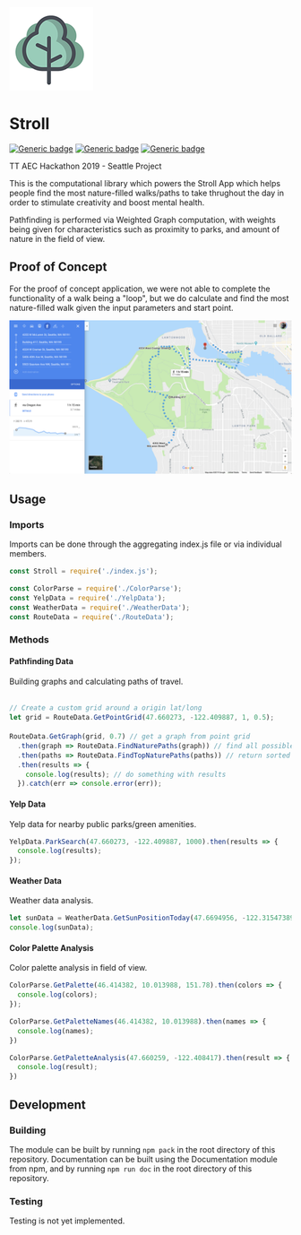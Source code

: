 
![first path](assets/screenshots/tree.png)

# Stroll

[![Generic badge](https://img.shields.io/badge/App-Source-Green.svg)](https://github.com/Brandoncyu/aechackathon2019) [![Generic badge](https://img.shields.io/badge/Documentation-MD-Green.svg)](docs/README.md) [![Generic badge](https://img.shields.io/badge/Samples-JS-Green.svg)](samples/strollSamples.js)

TT AEC Hackathon 2019 - Seattle Project

This is the computational library which powers the Stroll App which helps people find the most nature-filled walks/paths to take thrughout the day in order to stimulate creativity and boost mental health.

Pathfinding is performed via Weighted Graph computation, with weights being given for characteristics such as proximity to parks, and amount of nature in the field of view.

## Proof of Concept

For the proof of concept application, we were not able to complete the functionality of a walk being a "loop", but we do calculate and find the most nature-filled walk given the input parameters and start point.

![first path](assets/screenshots/firstMap.png)

## Usage

### Imports

Imports can be done through the aggregating index.js file or via individual members.

```js
const Stroll = require('./index.js');
```

```js
const ColorParse = require('./ColorParse');
const YelpData = require('./YelpData');
const WeatherData = require('./WeatherData');
const RouteData = require('./RouteData');
```

### Methods

#### Pathfinding Data

Building graphs and calculating paths of travel.

```js

// Create a custom grid around a origin lat/long
let grid = RouteData.GetPointGrid(47.660273, -122.409887, 1, 0.5);

RouteData.GetGraph(grid, 0.7) // get a graph from point grid
  .then(graph => RouteData.FindNaturePaths(graph)) // find all possible paths
  .then(paths => RouteData.FindTopNaturePaths(paths)) // return sorted paths
  .then(results => {
    console.log(results); // do something with results
  }).catch(err => console.error(err));
```


#### Yelp Data

Yelp data for nearby public parks/green amenities.

```js
YelpData.ParkSearch(47.660273, -122.409887, 1000).then(results => {
  console.log(results);
});
```

#### Weather Data

Weather data analysis.

```js
let sunData = WeatherData.GetSunPositionToday(47.6694956, -122.31547389999999);
console.log(sunData);
```

#### Color Palette Analysis

Color palette analysis in field of view.

```js
ColorParse.GetPalette(46.414382, 10.013988, 151.78).then(colors => {
  console.log(colors);
});
```

```js
ColorParse.GetPaletteNames(46.414382, 10.013988).then(names => {
  console.log(names);
})
```

```js
ColorParse.GetPaletteAnalysis(47.660259, -122.408417).then(result => {
  console.log(result);
})
```

## Development

### Building

The module can be built by running `npm pack` in the root directory of this repository. Documentation can be built using the Documentation module from npm, and by running `npm run doc` in the root directory of this repository.

### Testing

Testing is not yet implemented.